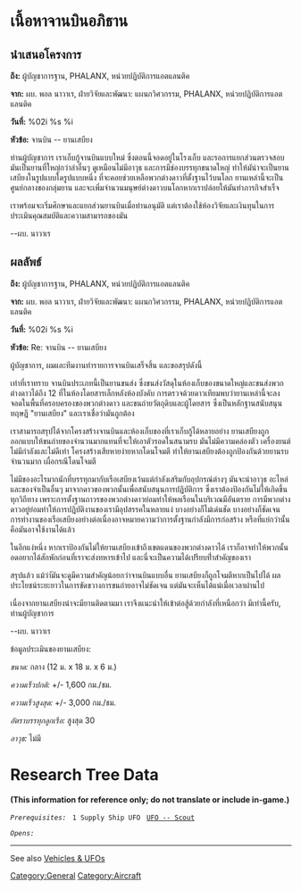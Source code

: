 # เนื้อหาจานบินอภิธาน

## นำเสนอโครงการ

**ถึง:** ผู้บัญชาการฐาน, PHALANX, หน่วยปฏิบัติการแอตแลนติค

**จาก:** ผบ. พอล นาวาเร, ฝ่ายวิจัยและพัฒนา: แผนกวิศวกรรม, PHALANX,
หน่วยปฏิบัติการแอตแลนติค

**วันที่:** %02i %s %i

**หัวข้อ:** จานบิน -- ยานเสบียง

ท่านผู้บัญชาการ เราเก็บกู้จานบินแบบใหม่ ซึ่งตอนนี้จอดอยู่ในโรงเก็บ และรอการแยกส่วนตรวจสอบ
มันเป็นยานที่ใหญ่กว่าลำอื่นๆ ดูเหมือนไม่มีอาวุธ และการมีช่องบรรทุกขนาดใหญ่
ทำให้มัน่าจะเป็นยานเสบียงในรูปแบบใดรูปแบบหนึ่ง
ที่จะคอยช่วยเหลือพวกต่างดาวที่ตั้งฐานไว้บนโลก ยานเหล่านี้จะเป็นศูนย์กลางของกลุ่มยาน
และจะเพิ่มจำนวนมนุษย์ต่างดาวบนโลกหากเราปล่อยให้มันทำภารกิจสำเร็จ

เราพร้อมจะเริ่มศึกษาและแยกส่วนยานบินเมื่อท่านอนุมัติ
แต่เราต้องใช้ห้องวิจัยและเงินทุนในการประเมินคุณสมบัติและความสามารถของมัน

--ผบ. นาวาเร

## ผลลัพธ์

**ถึง:** ผู้บัญชาการฐาน, PHALANX, หน่วยปฏิบัติการแอตแลนติค

**จาก:** ผบ. พอล นาวาเร, ฝ่ายวิจัยและพัฒนา: แผนกวิศวกรรม, PHALANX,
หน่วยปฏิบัติการแอตแลนติค

**วันที่:** %02i %s %i

**หัวข้อ:** Re: จานบิน -- ยานเสบียง

ผู้บัญชาการ, ผมและทีมงานทำรายการจานบินเสร็จสิ้น และขอสรุปดังนี้

เท่าที่เราทราบ จานบินประเภทนี้เป็นยานขนส่ง
ซึ่งขนส่งวัสดุในห้องเก็บของขนาดใหญ่และขนส่งพวกต่างดาวได้ถึง 12
ที่ในห้องโดยสารเล็กหลังห้องบังคับ
การตรวจด้วยดาวเทียมพบว่ายานเหล่านี้จะลงจอดในพื้นที่ครอบครองของพวกต่างดาว
และขนถ่ายวัตถุดิบและผู้โดยสาร ซึ่งเป็นหลักฐานสนับสนุนทฤษฎี "ยานเสบียง"
และเราเชื่อว่ามันถูกต้อง

เราสามารถสรุปได้จากโครงสร้างจานบินและห้องเก็บของที่เราเก็บกู้ได้หลายอย่าง
ยานเสบียงถูกออกแบบให้ขนถ่ายของจำนวนมากแทนที่จะให้เอาตัวรอดในสนามรบ
มันไม่มีความคล่องตัว เครื่องยนต์ไม่มีกำลังและไม่ดีเท่า โครงสร้างเสียหายง่ายหากโดนโจมตี
ทำให้ยานเสบียงต้องถูกป้องกันด้วยยานรบจำนวนมาก เผื่อกรณีโดนโจมตี

ไม่มีของอะไรมากนักที่บรรทุกมากับเรือเสบียงเว้นแต่กำลังเสริมกับอุปกรณ์ต่างๆ มันจะนำอาวุธ
อะไหล่ และของจำเป็นอื่นๆ มาจากดาวของพวกนั้นเพื่อสนับสนุนการปฏิบัติการ
ซึ่งเราต้องป้องกันไม่ให้เกิดขึ้นทุกวิถีทาง
เพราะการตั้งฐานถาวรของพวกต่างดาวย่อมทำให้พลเรือนในบริเวณมีอันตราย
การมีพวกต่างดาวอยู่ย่อมทำให้การปฏิบัติงานของเรามีอุปสรรคในหลายแง่ บางอย่างก็ไม่เด่นชัด
บางอย่างก็ชัดเจน
การทำงานของเรือเสบียงอย่างต่อเนื่องอาจหมายความว่าการตั้งฐานกำลังมีการก่อสร้าง
หรือที่แย่กว่านั้นคือมันอาจใช้งานได้แล้ว

ในอีกแง่หนึ่ง หากเราป้องกันไม่ให้ยานเสบียงเข้าถึงเขตแดนของพวกต่างดาวได้
เราก็อาจทำให้พวกนั้นอดอยากได้สักพักก่อนที่เราจะส่งทหารเข้าไป
และนี่จะเป็นความได้เปรียบที่ำสำคัญของเรา

สรุปแล้ว แม้ว่าัมันจะดูมีความสำคัญน้อยกว่าจานบินแบบอื่น ยานเสบียงก็ถูกโจมตีหากเป็นไปได้
ผลประโยชน์ระยะยาวในการขัดขวางการขนถ่ายอาจไม่ชัดเจน แต่มันจะเห็นได้แน่เมื่อเวลาผ่านไป

เนื่องจากยานเสบียงน่าจะมียานติดตามมา เราจึงแนะนำให้เข้าต่อสู้ด้วยกำลังที่เหนือกว่า
มีเท่านี้ครับ, ท่านผู้บัญชาการ

--ผบ. นาวาเร

ข้อมูลประเมินของยานเสบียง:

*ขนาด:* กลาง (12 ม. x 18 ม. x 6 ม.)

*ความเร็วปกติ:* +/- 1,600 กม./ชม.

*ความเร็วสูงสุด:* +/- 3,000 กม./ชม.

*อัตราบรรทุกลูกเรือ:* สูงสุด 30

*อาวุธ:* ไม่มี

# Research Tree Data

**(This information for reference only; do not translate or include
in-game.)**

*`Prerequisites:`*
` 1 Supply Ship UFO`
` `[`UFO -- Scout`](Scout "wikilink")

*`Opens:`*

------------------------------------------------------------------------

See also [Vehicles & UFOs](Vehicles_&_UFOs "wikilink")

[Category:General](Category:General "wikilink")
[Category:Aircraft](Category:Aircraft "wikilink")